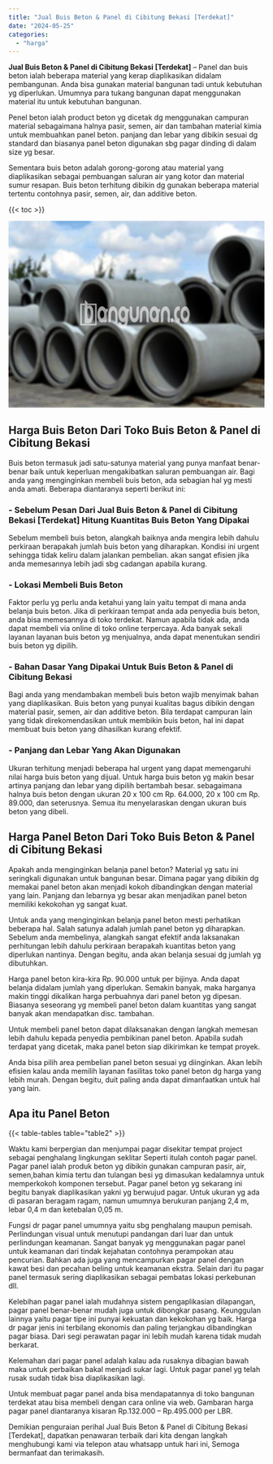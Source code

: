 ```yaml
---
title: "Jual Buis Beton & Panel di Cibitung Bekasi [Terdekat]"
date: "2024-05-25"
categories: 
  - "harga"
---
```


**Jual Buis Beton & Panel di Cibitung Bekasi \[Terdekat\]** – Panel dan buis beton ialah beberapa material yang kerap diaplikasikan didalam pembangunan. Anda bisa gunakan material bangunan tadi untuk kebutuhan yg diperlukan. Umumnya para tukang bangunan dapat menggunakan material itu untuk kebutuhan bangunan.

Penel beton ialah product beton yg dicetak dg menggunakan campuran material sebagaimana halnya pasir, semen, air dan tambahan material kimia untuk membuahkan panel beton. panjang dan lebar yang dibikin sesuai dg standard dan biasanya panel beton digunakan sbg pagar dinding di dalam size yg besar.

Sementara buis beton adalah gorong-gorong atau material yang diaplikasikan sebagai pembuangan saluran air yang kotor dan material sumur resapan. Buis beton terhitung dibikin dg gunakan beberapa material tertentu contohnya pasir, semen, air, dan additive beton.

{{< toc >}}

![Jual Buis Beton & Panel di Cibitung Bekasi [Terdekat]](/images/jual-panel-buis-beton-murah-36.png)

## Harga Buis Beton Dari Toko Buis Beton & Panel di Cibitung Bekasi

Buis beton termasuk jadi satu-satunya material yang punya manfaat benar-benar baik untuk keperluan mengakibatkan saluran pembuangan air. Bagi anda yang menginginkan membeli buis beton, ada sebagian hal yg mesti anda amati. Beberapa diantaranya seperti berikut ini:

### \- Sebelum Pesan Dari Jual Buis Beton & Panel di Cibitung Bekasi \[Terdekat\] Hitung Kuantitas Buis Beton Yang Dipakai

Sebelum membeli buis beton, alangkah baiknya anda mengira lebih dahulu perkiraan berapakah jumlah buis beton yang diharapkan. Kondisi ini urgent sehingga tidak keliru dalam jalankan pembelian. akan sangat efisien jika anda memesannya lebih jadi sbg cadangan apabila kurang.

### \- Lokasi Membeli Buis Beton

Faktor perlu yg perlu anda ketahui yang lain yaitu tempat di mana anda belanja buis beton. Jika di perkiraan tempat anda ada penyedia buis beton, anda bisa memesannya di toko terdekat. Namun apabila tidak ada, anda dapat membeli via online di toko online terpercaya. Ada banyak sekali layanan layanan buis beton yg menjualnya, anda dapat menentukan sendiri buis beton yg dipilih.

### \- Bahan Dasar Yang Dipakai Untuk Buis Beton & Panel di Cibitung Bekasi

Bagi anda yang mendambakan membeli buis beton wajib menyimak bahan yang diaplikasikan. Buis beton yang punyai kualitas bagus dibikin dengan material pasir, semen, air dan additive beton. Bila terdapat campuran lain yang tidak direkomendasikan untuk membikin buis beton, hal ini dapat membuat buis beton yang dihasilkan kurang efektif.

### \- Panjang dan Lebar Yang Akan Digunakan

Ukuran terhitung menjadi beberapa hal urgent yang dapat memengaruhi nilai harga buis beton yang dijual. Untuk harga buis beton yg makin besar artinya panjang dan lebar yang dipilih bertambah besar. sebagaimana halnya buis beton dengan ukuran 20 x 100 cm Rp. 64.000, 20 x 100 cm Rp. 89.000, dan seterusnya. Semua itu menyelaraskan dengan ukuran buis beton yang dibeli.

## Harga Panel Beton Dari Toko Buis Beton & Panel di Cibitung Bekasi

Apakah anda menginginkan belanja panel beton? Material yg satu ini seringkali digunakan untuk bangunan besar. Dimana pagar yang dibikin dg memakai panel beton akan menjadi kokoh dibandingkan dengan material yang lain. Panjang dan lebarnya yg besar akan menjadikan panel beton memiliki kekokohan yg sangat kuat.

Untuk anda yang menginginkan belanja panel beton mesti perhatikan beberapa hal. Salah satunya adalah jumlah panel beton yg diharapkan. Sebelum anda membelinya, alangkah sangat efektif anda laksanakan perhitungan lebih dahulu perkiraan berapakah kuantitas beton yang diperlukan nantinya. Dengan begitu, anda akan belanja sesuai dg jumlah yg dibutuhkan.

Harga panel beton kira-kira Rp. 90.000 untuk per bijinya. Anda dapat belanja didalam jumlah yang diperlukan. Semakin banyak, maka harganya makin tinggi dikalikan harga perbuahnya dari panel beton yg dipesan. Biasanya seseorang yg membeli panel beton dalam kuantitas yang sangat banyak akan mendapatkan disc. tambahan.

Untuk membeli panel beton dapat dilaksanakan dengan langkah memesan lebih dahulu kepada penyedia pembikinan panel beton. Apabila sudah terdapat yang dicetak, maka panel beton siap dikirimkan ke tempat proyek.

Anda bisa pilih area pembelian panel beton sesuai yg diinginkan. Akan lebih efisien kalau anda memilih layanan fasilitas toko panel beton dg harga yang lebih murah. Dengan begitu, duit paling anda dapat dimanfaatkan untuk hal yang lain.

## Apa itu Panel Beton

{{< table-tables table="table2" >}}

Waktu kami berpergian dan menjumpai pagar disekitar tempat project sebagai penghalang lingkungan seklitar Seperti itulah contoh pagar panel. Pagar panel ialah produk beton yg dibikin gunakan campuran pasir, air, semen,bahan kimia tertu dan tulangan besi yg dimasukan kedalamnya untuk memperkokoh komponen tersebut. Pagar panel beton yg sekarang ini begitu banyak diaplikasikan yakni yg berwujud pagar. Untuk ukuran yg ada di pasaran beragam ragam, namun umumnya berukuran panjang 2,4 m, lebar 0,4 m dan ketebalan 0,05 m.

Fungsi dr pagar panel umumnya yaitu sbg penghalang maupun pemisah. Perlindungan visual untuk menutupi pandangan dari luar dan untuk perlindungan keamanan. Sangat banyak yg menggunakan pagar panel untuk keamanan dari tindak kejahatan contohnya perampokan atau pencurian. Bahkan ada juga yang mencampurkan pagar panel dengan kawat besi dan pecahan beling untuk keamanan ekstra. Selain dari itu pagar panel termasuk sering diaplikasikan sebagai pembatas lokasi perkebunan dll.

Kelebihan pagar panel ialah mudahnya sistem pengaplikasian dilapangan, pagar panel benar-benar mudah juga untuk dibongkar pasang. Keunggulan lainnya yaitu pagar tipe ini punyai kekuatan dan kekokohan yg baik. Harga dr pagar jenis ini terbilang ekonomis dan paling terjangkau dibandingkan pagar biasa. Dari segi perawatan pagar ini lebih mudah karena tidak mudah berkarat.

Kelemahan dari pagar panel adalah kalau ada rusaknya dibagian bawah maka untuk perbaikan bakal menjadi sukar lagi. Untuk pagar panel yg telah rusak sudah tidak bisa diaplikasikan lagi.

Untuk membuat pagar panel anda bisa mendapatannya di toko bangunan terdekat atau bisa membeli dengan cara online via web. Gambaran harga pagar panel diantaranya kisaran Rp.132.000 – Rp.495.000 per LBR.

Demikian penguraian perihal Jual Buis Beton & Panel di Cibitung Bekasi \[Terdekat\], dapatkan penawaran terbaik dari kita dengan langkah menghubungi kami via telepon atau whatsapp untuk hari ini, Semoga bermanfaat dan terimakasih.
